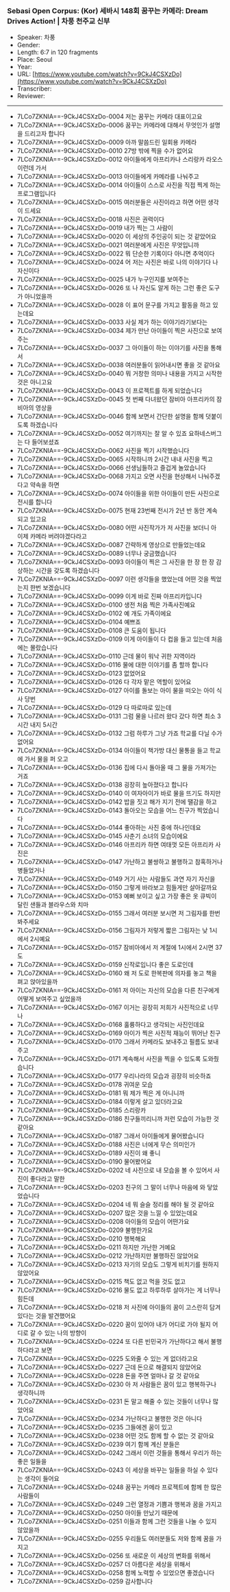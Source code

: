 ### Sebasi Open Corpus: (Kor) 세바시 148회 꿈꾸는 카메라: Dream Drives Action! | 차풍 천주교 신부

- Speaker: 차풍 
- Gender: 
- Length: 6:7 in 120 fragments
- Place: Seoul
- Year: 
- URL: [https://www.youtube.com/watch?v=9CkJ4CSXzDo](https://www.youtube.com/watch?v=9CkJ4CSXzDo)
- Transcriber: 
- Reviewer: 

---

- 7LCo7ZKNIA==-9CkJ4CSXzDo-0004 저는 꿈꾸는 카메라 대표이고요
- 7LCo7ZKNIA==-9CkJ4CSXzDo-0006 꿈꾸는 카메라에 대해서 무엇인가 설명을 드리고자 합니다
- 7LCo7ZKNIA==-9CkJ4CSXzDo-0009 아까 말씀드린 일회용 카메라
- 7LCo7ZKNIA==-9CkJ4CSXzDo-0010 27방 밖에 찍을 수가 없어요
- 7LCo7ZKNIA==-9CkJ4CSXzDo-0012 아이들에게 아프리카나 스리랑카 라오스 이런데 가서
- 7LCo7ZKNIA==-9CkJ4CSXzDo-0013 아이들에게 카메라를 나눠주고
- 7LCo7ZKNIA==-9CkJ4CSXzDo-0014 아이들이 스스로 사진을 직접 찍게 하는 프로그램입니다
- 7LCo7ZKNIA==-9CkJ4CSXzDo-0015 여러분들은 사진이라고 하면 어떤 생각이 드세요
- 7LCo7ZKNIA==-9CkJ4CSXzDo-0018 사진은 권력이다
- 7LCo7ZKNIA==-9CkJ4CSXzDo-0019 내가 찍는 그 사람이
- 7LCo7ZKNIA==-9CkJ4CSXzDo-0020 이 세상의 주인공이 되는 것 같았어요
- 7LCo7ZKNIA==-9CkJ4CSXzDo-0021 여러분에게 사진은 무엇입니까
- 7LCo7ZKNIA==-9CkJ4CSXzDo-0022 뭐 단순한 기록이다 아니면 추억이다
- 7LCo7ZKNIA==-9CkJ4CSXzDo-0024 어 저는 사진은 바로 나의 이야기다 나 자신이다
- 7LCo7ZKNIA==-9CkJ4CSXzDo-0025 내가 누구인지를 보여주는
- 7LCo7ZKNIA==-9CkJ4CSXzDo-0026 또 나 자신도 알게 하는 그런 좋은 도구가 아니었을까
- 7LCo7ZKNIA==-9CkJ4CSXzDo-0028 이 표어 문구를 가지고 활동을 하고 있는데요
- 7LCo7ZKNIA==-9CkJ4CSXzDo-0033 사실 제가 하는 이야기라기보다는
- 7LCo7ZKNIA==-9CkJ4CSXzDo-0034 제가 만난 아이들이 찍은 사진으로 보여주는
- 7LCo7ZKNIA==-9CkJ4CSXzDo-0037 그 아이들이 하는 이야기를 사진을 통해서
- 7LCo7ZKNIA==-9CkJ4CSXzDo-0038 여러분들이 읽어내시면 좋을 것 같아요
- 7LCo7ZKNIA==-9CkJ4CSXzDo-0040 뭐 거창한 의미나 내용을 가지고 시작한 것은 아니고요
- 7LCo7ZKNIA==-9CkJ4CSXzDo-0043 이 프로젝트를 하게 되었습니다
- 7LCo7ZKNIA==-9CkJ4CSXzDo-0045 첫 번째 다녀왔던 잠비아 아프리카의 잠비아의 영상을
- 7LCo7ZKNIA==-9CkJ4CSXzDo-0046 함께 보면서 간단한 설명을 함께 덧붙이도록 하겠습니다
- 7LCo7ZKNIA==-9CkJ4CSXzDo-0052 여기까지는 잘 알 수 있죠 요하네스버그는 다 들어보셨죠
- 7LCo7ZKNIA==-9CkJ4CSXzDo-0062 사진을 찍기 시작했습니다
- 7LCo7ZKNIA==-9CkJ4CSXzDo-0065 시작하니까 2시간 내내 사진을 찍고
- 7LCo7ZKNIA==-9CkJ4CSXzDo-0066 선생님들하고 즐겁게 놀았습니다
- 7LCo7ZKNIA==-9CkJ4CSXzDo-0068 가지고 오면 사진을 현상해서 나눠주겠다고 약속을 하면
- 7LCo7ZKNIA==-9CkJ4CSXzDo-0074 아이들을 위한 아이들이 만든 사진으로 전시를 합니다
- 7LCo7ZKNIA==-9CkJ4CSXzDo-0075 현재 23번째 전시가 2년 반 동안 계속되고 있고요
- 7LCo7ZKNIA==-9CkJ4CSXzDo-0080 어떤 사진작가가 저 사진을 보더니 아 이제 카메라 버려야겠다라고
- 7LCo7ZKNIA==-9CkJ4CSXzDo-0087 간략하게 영상으로 만들었는데요
- 7LCo7ZKNIA==-9CkJ4CSXzDo-0089 너무나 궁금했습니다
- 7LCo7ZKNIA==-9CkJ4CSXzDo-0093 아이들이 찍은 그 사진을 한 장 한 장 감상하는 시간을 갖도록 하겠습니다
- 7LCo7ZKNIA==-9CkJ4CSXzDo-0097 이런 생각들을 했었는데 어떤 것을 찍었는지 한번 보겠습니다
- 7LCo7ZKNIA==-9CkJ4CSXzDo-0099 이게 바로 진짜 아프리카입니다
- 7LCo7ZKNIA==-9CkJ4CSXzDo-0100 생전 처음 찍은 가족사진예요
- 7LCo7ZKNIA==-9CkJ4CSXzDo-0102 예 개도 가족이에요
- 7LCo7ZKNIA==-9CkJ4CSXzDo-0104 예쁘죠
- 7LCo7ZKNIA==-9CkJ4CSXzDo-0108 큰 도움이 됩니다
- 7LCo7ZKNIA==-9CkJ4CSXzDo-0109 이게 아이들이 다 컵을 들고 있는데 처음에는 몰랐습니다
- 7LCo7ZKNIA==-9CkJ4CSXzDo-0110 근데 물이 워낙 귀한 지역이라
- 7LCo7ZKNIA==-9CkJ4CSXzDo-0116 물에 대한 이야기를 좀 할까 합니다
- 7LCo7ZKNIA==-9CkJ4CSXzDo-0123 없었어요
- 7LCo7ZKNIA==-9CkJ4CSXzDo-0126 다 각자 맡은 역할이 있어요
- 7LCo7ZKNIA==-9CkJ4CSXzDo-0127 아이를 돌보는 아이 물을 떠오는 아이 식사 당번
- 7LCo7ZKNIA==-9CkJ4CSXzDo-0129 다 따로따로 있는데
- 7LCo7ZKNIA==-9CkJ4CSXzDo-0131 그럼 물을 나르러 왔다 갔다 하면 최소 3시간 내지 5시간
- 7LCo7ZKNIA==-9CkJ4CSXzDo-0132 그럼 하루가 그냥 가죠 학교를 다닐 수가 없어요
- 7LCo7ZKNIA==-9CkJ4CSXzDo-0134 아이들이 책가방 대신 물통을 들고 학교에 가서 물을 퍼 오고
- 7LCo7ZKNIA==-9CkJ4CSXzDo-0136 집에 다시 돌아올 때 그 물을 가져가는 거죠
- 7LCo7ZKNIA==-9CkJ4CSXzDo-0138 굉장히 높아졌다고 합니다
- 7LCo7ZKNIA==-9CkJ4CSXzDo-0140 이 여자아이가 바로 물을 뜨기도 하지만
- 7LCo7ZKNIA==-9CkJ4CSXzDo-0142 밥을 짓고 해가 지기 전에 땔감을 하고
- 7LCo7ZKNIA==-9CkJ4CSXzDo-0143 돌아오는 모습을 어느 친구가 찍었습니다
- 7LCo7ZKNIA==-9CkJ4CSXzDo-0144 좋아하는 사진 중에 하나인데요
- 7LCo7ZKNIA==-9CkJ4CSXzDo-0145 사춘기 소녀의 모습이에요
- 7LCo7ZKNIA==-9CkJ4CSXzDo-0146 아프리카 하면 여태껏 모든 아프리카 사진은
- 7LCo7ZKNIA==-9CkJ4CSXzDo-0147 가난하고 불쌍하고 불행하고 참혹하거나 병들었거나
- 7LCo7ZKNIA==-9CkJ4CSXzDo-0149 거기 사는 사람들도 과연 자기 자신을
- 7LCo7ZKNIA==-9CkJ4CSXzDo-0150 그렇게 바라보고 힘들게만 살아갈까요
- 7LCo7ZKNIA==-9CkJ4CSXzDo-0153 예뻐 보이고 싶고 가장 좋은 옷 큐빅이 달린 샌들과 블라우스와 치마
- 7LCo7ZKNIA==-9CkJ4CSXzDo-0155 그래서 여러분 보시면 저 그림자를 한번 봐주세요
- 7LCo7ZKNIA==-9CkJ4CSXzDo-0156 그림자가 저렇게 짧은 그림자는 낮 1시에서 2시예요
- 7LCo7ZKNIA==-9CkJ4CSXzDo-0157 잠비아에서 저 계절에 1시에서 2시면 37도
- 7LCo7ZKNIA==-9CkJ4CSXzDo-0159 신작로입니다 좋은 도로인데
- 7LCo7ZKNIA==-9CkJ4CSXzDo-0160 왜 저 도로 한복판에 의자를 놓고 책을 펴고 앉아있을까
- 7LCo7ZKNIA==-9CkJ4CSXzDo-0161 저 아이는 자신의 모습을 다른 친구에게 어떻게 보여주고 싶었을까
- 7LCo7ZKNIA==-9CkJ4CSXzDo-0167 이거는 굉장히 저희가 사진적으로 너무나
- 7LCo7ZKNIA==-9CkJ4CSXzDo-0168 훌륭하다고 생각되는 사진인데요
- 7LCo7ZKNIA==-9CkJ4CSXzDo-0169 아이가 찍은 사진적 재능이 뛰어난 친구
- 7LCo7ZKNIA==-9CkJ4CSXzDo-0170 그래서 카메라도 보내주고 필름도 보내주고
- 7LCo7ZKNIA==-9CkJ4CSXzDo-0171 계속해서 사진을 찍을 수 있도록 도와줬습니다
- 7LCo7ZKNIA==-9CkJ4CSXzDo-0177 우리나라의 모습과 굉장히 비슷하죠
- 7LCo7ZKNIA==-9CkJ4CSXzDo-0178 귀여운 모습
- 7LCo7ZKNIA==-9CkJ4CSXzDo-0181 뭐 제가 찍은 게 아니니까
- 7LCo7ZKNIA==-9CkJ4CSXzDo-0184 이렇게 살고 있더라고요
- 7LCo7ZKNIA==-9CkJ4CSXzDo-0185 스리랑카
- 7LCo7ZKNIA==-9CkJ4CSXzDo-0186 친구들끼리니까 저런 모습이 가능한 것 같아요
- 7LCo7ZKNIA==-9CkJ4CSXzDo-0187 그래서 아이들에게 물어봤습니다
- 7LCo7ZKNIA==-9CkJ4CSXzDo-0188 사진은 너에게 무슨 의미인가
- 7LCo7ZKNIA==-9CkJ4CSXzDo-0189 사진이 왜 좋니
- 7LCo7ZKNIA==-9CkJ4CSXzDo-0190 물어봤어요
- 7LCo7ZKNIA==-9CkJ4CSXzDo-0202 네 사진으로 내 모습을 볼 수 있어서 사진이 좋다라고 말한
- 7LCo7ZKNIA==-9CkJ4CSXzDo-0203 친구의 그 말이 너무나 마음에 와 닿았었습니다
- 7LCo7ZKNIA==-9CkJ4CSXzDo-0204 네 뭐 슬슬 정리를 해야 될 것 같아요
- 7LCo7ZKNIA==-9CkJ4CSXzDo-0207 많은 것을 느낄 수 있었는데요
- 7LCo7ZKNIA==-9CkJ4CSXzDo-0208 아이들의 모습이 어떤가요
- 7LCo7ZKNIA==-9CkJ4CSXzDo-0209 불행한가요
- 7LCo7ZKNIA==-9CkJ4CSXzDo-0210 행복해요
- 7LCo7ZKNIA==-9CkJ4CSXzDo-0211 하지만 가난한 거예요
- 7LCo7ZKNIA==-9CkJ4CSXzDo-0212 가난하지만 불행하진 않았어요
- 7LCo7ZKNIA==-9CkJ4CSXzDo-0213 자기의 모습도 그렇게 비치기를 원하지 않았어요
- 7LCo7ZKNIA==-9CkJ4CSXzDo-0215 책도 없고 먹을 것도 없고
- 7LCo7ZKNIA==-9CkJ4CSXzDo-0216 물도 없고 하루하루 살아가는 게 너무나 힘든데
- 7LCo7ZKNIA==-9CkJ4CSXzDo-0218 저 사진에 아이들의 꿈이 고스란히 담겨있다는 것을 발견했어요
- 7LCo7ZKNIA==-9CkJ4CSXzDo-0220 꿈이 있어야 내가 어디로 가야 될지 어디로 갈 수 있는 나의 방향이
- 7LCo7ZKNIA==-9CkJ4CSXzDo-0224 또 다른 빈민국가 가난하다고 해서 불행하다라고 보면
- 7LCo7ZKNIA==-9CkJ4CSXzDo-0225 도와줄 수 있는 게 없더라고요
- 7LCo7ZKNIA==-9CkJ4CSXzDo-0227 근데 돈으로 해결되지 않았어요
- 7LCo7ZKNIA==-9CkJ4CSXzDo-0228 돈을 주면 얼마나 갈 것 같아요
- 7LCo7ZKNIA==-9CkJ4CSXzDo-0230 아 저 사람들은 꿈이 있고 행복하구나 생각하니까
- 7LCo7ZKNIA==-9CkJ4CSXzDo-0231 돈 말고 해줄 수 있는 것들이 너무나 많았어요
- 7LCo7ZKNIA==-9CkJ4CSXzDo-0234 가난하다고 불행한 것은 아니다
- 7LCo7ZKNIA==-9CkJ4CSXzDo-0235 그들에겐 꿈이 있고
- 7LCo7ZKNIA==-9CkJ4CSXzDo-0238 어떤 것도 함께 할 수 없는 것 같아요
- 7LCo7ZKNIA==-9CkJ4CSXzDo-0239 여기 함께 계신 분들은
- 7LCo7ZKNIA==-9CkJ4CSXzDo-0242 그래서 이런 것들을 통해서 우리가 하는 좋은 일들을
- 7LCo7ZKNIA==-9CkJ4CSXzDo-0243 이 세상을 바꾸는 일들을 하실 수 있다는 생각이 들어요
- 7LCo7ZKNIA==-9CkJ4CSXzDo-0248 꿈꾸는 카메라 프로젝트에 함께 한 많은 사람들이
- 7LCo7ZKNIA==-9CkJ4CSXzDo-0249 그런 열정과 기쁨과 행복과 꿈을 가지고
- 7LCo7ZKNIA==-9CkJ4CSXzDo-0250 아이들 만났기 때문에
- 7LCo7ZKNIA==-9CkJ4CSXzDo-0251 이들과 함께 그런 것들을 나눌 수 있지 않았을까
- 7LCo7ZKNIA==-9CkJ4CSXzDo-0255 우리들도 여러분들도 저와 함께 꿈을 가지고
- 7LCo7ZKNIA==-9CkJ4CSXzDo-0256 또 새로운 이 세상의 변화를 위해서
- 7LCo7ZKNIA==-9CkJ4CSXzDo-0257 더 아름다운 세상을 위해서
- 7LCo7ZKNIA==-9CkJ4CSXzDo-0258 함께 노력할 수 있었으면 좋겠습니다
- 7LCo7ZKNIA==-9CkJ4CSXzDo-0259 감사합니다
